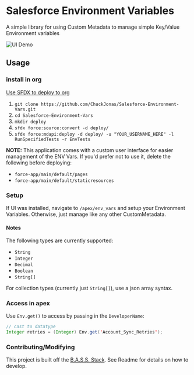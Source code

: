 # Salesforce Environment Variables

A simple library for using Custom Metadata to manage simple Key/Value Environment variables

![UI Demo](https://user-images.githubusercontent.com/5217568/55663312-a63c4c00-57d9-11e9-994c-6e76ea0bd135.gif)

## Usage

### install in org

[Use SFDX to deploy to org](https://developer.salesforce.com/docs/atlas.en-us.sfdx_dev.meta/sfdx_dev/sfdx_dev_build_mdapi_deploy.htm)

1. `git clone https://github.com/ChuckJonas/Salesforce-Environment-Vars.git`
1. `cd Salesforce-Environment-Vars`
1. `mkdir deploy`
2. `sfdx force:source:convert -d deploy/`
3. `sfdx force:mdapi:deploy -d deploy/ -u "YOUR_USERNAME_HERE" -l RunSpecifiedTests -r EnvTests`

**NOTE:** This application comes with a custom user interface for easier management of the ENV Vars. If you'd prefer not to use it, delete the following before deploying:

- `force-app/main/default/pages`
- `force-app/main/default/staticresources`

### Setup

If UI was installed, navigate to `/apex/env_vars` and setup your Environment Variables.  Otherwise, just manage like any other CustomMetadata.

#### Notes

The following types are currently supported:

- `String`
- `Integer`
- `Decimal`
- `Boolean`
- `String[]`

For collection types (currently just `String[]`), use a json array syntax.

### Access in apex

Use `Env.get()` to access by passing in the `DeveloperName`:

``` java
// cast to datatype
Integer retries = (Integer) Env.get('Account_Sync_Retries');
```

### Contributing/Modifying

This project is built off the [B.A.S.S. Stack](https://github.com/ChuckJonas/bad-ass-salesforce-stack).  See Readme for details on how to develop.